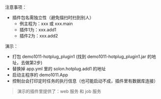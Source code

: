 注意事项：

* 插件包名需独立性（避免描扫时扫到别人）
    * 例主程为：xxx 或 xxx.main
    * 插件1为：xxx.add1
    * 插件2为：xxx.add2


演示：

* 打包 demo1011-hotplug_plugin1 (找到 demo1011-hotplug_plugin1.jar 的地址，去做第2步)
* 替换掉 app.yml 里的 solon.hotplug.add1 的地址
* 启动主程序的 demo1011.App
* 控制台会打印定时任务的执行信息（也可能启动不成，插件里有数据库连接）

> 演示的插件里提供了：web 服务 和 job 服务